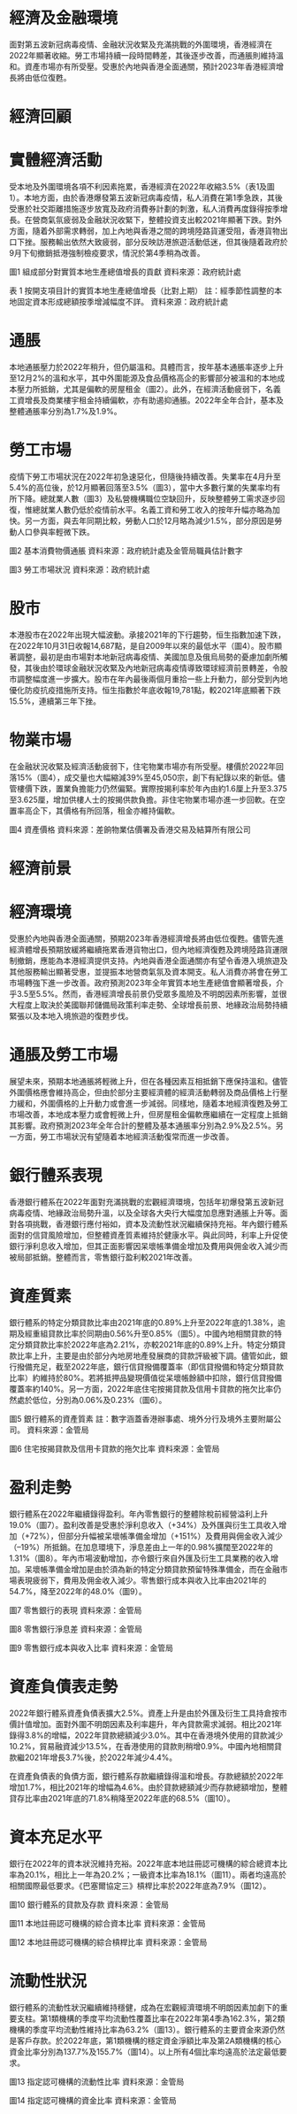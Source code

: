 # 經濟及金融環境

面對第五波新冠病毒疫情、金融狀況收緊及充滿挑戰的外圍環境，香港經濟在2022年顯著收縮。勞工市場持續一段時間轉差，其後逐步改善，而通脹則維持溫和。資產市場亦有所受壓。受惠於內地與香港全面通關，預計2023年香港經濟增長將由低位復甦。

# 經濟回顧

# 實體經濟活動

受本地及外圍環境各項不利因素拖累，香港經濟在2022年收縮3.5%（表1及圖1）。本地方面，由於香港爆發第五波新冠病毒疫情，私人消費在第1季急跌，其後受惠於社交距離措施逐步放寬及政府消費券計劃的刺激，私人消費再度錄得按季增長。在營商氣氛疲弱及金融狀況收緊下，整體投資支出較2021年顯著下跌。對外方面，隨着外部需求轉弱，加上內地與香港之間的跨境陸路貨運受阻，香港貨物出口下挫。服務輸出依然大致疲弱，部分反映訪港旅遊活動低迷，但其後隨着政府於9月下旬撤銷抵港強制檢疫要求，情況於第4季稍為改善。

圖1 組成部分對實質本地生產總值增長的貢獻
資料來源：政府統計處

表 1 按開支項目計的實質本地生產總值增長（比對上期）
註：經季節性調整的本地固定資本形成總額按季增減幅度不詳。
資料來源：政府統計處

# 通脹

本地通脹壓力於2022年稍升，但仍屬溫和。具體而言，按年基本通脹率逐步上升至12月2%的溫和水平，其中外圍能源及食品價格高企的影響部分被溫和的本地成本壓力所抵銷，尤其是偏軟的房屋租金（圖2）。此外，在經濟活動疲弱下，名義工資增長及商業樓宇租金持續偏軟，亦有助遏抑通脹。2022年全年合計，基本及整體通脹率分別為1.7%及1.9%。

# 勞工市場

疫情下勞工市場狀況在2022年初急速惡化，但隨後持續改善。失業率在4月升至5.4%的高位後，於12月顯著回落至3.5%（圖3），當中大多數行業的失業率均有所下降。總就業人數（圖3）及私營機構職位空缺回升，反映整體勞工需求逐步回復，惟總就業人數仍低於疫情前水平。名義工資和勞工收入的按年升幅亦略為加快。另一方面，與去年同期比較，勞動人口於12月略為減少1.5%，部分原因是勞動人口參與率輕微下跌。

圖2 基本消費物價通脹
資料來源：政府統計處及金管局職員估計數字

圖3 勞工市場狀況
資料來源：政府統計處

# 股市

本港股市在2022年出現大幅波動。承接2021年的下行趨勢，恒生指數加速下跌，在2022年10月31日收報14,687點，是自2009年以來的最低水平（圖4）。股市顯著調整，最初是由市場對本地新冠病毒疫情、美國加息及俄烏局勢的憂慮加劇所觸發，其後由於環球金融狀況收緊及內地新冠病毒疫情導致環球經濟前景轉差，令股市調整幅度進一步擴大。股市在年內最後兩個月重拾一些上升動力，部分受到內地優化防疫抗疫措施所支持。恒生指數於年底收報19,781點，較2021年底顯著下跌15.5%，連續第三年下挫。

# 物業市場

在金融狀況收緊及經濟活動疲弱下，住宅物業市場亦有所受壓。樓價於2022年回落15%（圖4），成交量也大幅縮減39%至45,050宗，創下有紀錄以來的新低。儘管樓價下跌，置業負擔能力仍然偏緊。實際按揭利率於年內由約1.6厘上升至3.375至3.625厘，增加供樓人士的按揭供款負擔。非住宅物業市場亦進一步回軟。在空置率高企下，其價格有所回落，租金亦維持偏軟。

圖4 資產價格
資料來源：差餉物業估價署及香港交易及結算所有限公司

# 經濟前景

# 經濟環境

受惠於內地與香港全面通關，預期2023年香港經濟增長將由低位復甦。儘管先進經濟體增長預期放緩將繼續拖累香港貨物出口，但內地經濟復甦及跨境陸路貨運限制撤銷，應能為本港經濟提供支持。內地與香港全面通關亦有望令香港入境旅遊及其他服務輸出顯著受惠，並提振本地營商氣氛及資本開支。私人消費亦將會在勞工市場轉強下進一步改善。政府預測2023年全年實質本地生產總值會顯著增長，介乎3.5至5.5%。然而，香港經濟增長前景仍受眾多風險及不明朗因素所影響，並很大程度上取決於美國聯邦儲備局政策利率走勢、全球增長前景、地緣政治局勢持續緊張以及本地入境旅遊的復甦步伐。

# 通脹及勞工市場

展望未來，預期本地通脹將輕微上升，但在各種因素互相抵銷下應保持溫和。儘管外圍價格應會維持高企，但由於部分主要經濟體的經濟活動轉弱及商品價格上行壓力緩和，外圍價格的上升動力或會進一步減弱。同樣地，隨着本地經濟復甦及勞工市場改善，本地成本壓力或會輕微上升，但房屋租金偏軟應繼續在一定程度上抵銷其影響。政府預測2023年全年合計的整體及基本通脹率分別為2.9%及2.5%。另一方面，勞工市場狀況有望隨着本地經濟活動復常而進一步改善。

# 銀行體系表現

香港銀行體系在2022年面對充滿挑戰的宏觀經濟環境，包括年初爆發第五波新冠病毒疫情、地緣政治局勢升溫，以及全球各大央行大幅度加息應對通脹上升等。面對各項挑戰，香港銀行應付裕如，資本及流動性狀況繼續保持充裕。年內銀行體系面對的信貸風險增加，但整體資產質素維持於健康水平。與此同時，利率上升促使銀行淨利息收入增加，但其正面影響因呆壞帳準備金增加及費用與佣金收入減少而被局部抵銷。整體而言，零售銀行盈利較2021年改善。

# 資產質素

銀行體系的特定分類貸款比率由2021年底的0.89%上升至2022年底的1.38%，逾期及經重組貸款比率於同期由0.56%升至0.85%（圖5）。中國內地相關貸款的特定分類貸款比率於2022年底為2.21%，亦較2021年底的0.89%上升。特定分類貸款比率上升，主要是由於部分內地房地產發展商的貸款評級被下調。儘管如此，銀行撥備充足，截至2022年底，銀行信貸撥備覆蓋率（即信貸撥備和特定分類貸款比率）約維持於80%。若將抵押品變現價值從呆壞帳餘額中扣除，銀行信貸撥備覆蓋率約140%。另一方面，2022年底住宅按揭貸款及信用卡貸款的拖欠比率仍然處於低位，分別為0.06%及0.23%（圖6）。

圖5 銀行體系的資產質素
註：數字涵蓋香港辦事處、境外分行及境外主要附屬公司。
資料來源：金管局

圖6 住宅按揭貸款及信用卡貸款的拖欠比率
資料來源：金管局

# 盈利走勢

銀行體系在2022年繼續錄得盈利。年內零售銀行的整體除稅前經營溢利上升19.0%（圖7）。盈利改善是受惠於淨利息收入（+34%）及外匯與衍生工具收入增加（+72%），但部分升幅被呆壞帳準備金增加（+151%）及費用與佣金收入減少（–19%）所抵銷。在加息環境下，淨息差由上一年的0.98%擴闊至2022年的1.31%（圖8）。年內市場波動增加，亦令銀行來自外匯及衍生工具業務的收入增加。呆壞帳準備金增加是由於須為新的特定分類貸款預留特殊準備金，而在金融市場表現疲弱下，費用及佣金收入減少。零售銀行成本與收入比率由2021年的54.7%，降至2022年的48.0%（圖9）。

圖7 零售銀行的表現
資料來源：金管局

圖8 零售銀行淨息差
資料來源：金管局

圖9 零售銀行成本與收入比率
資料來源：金管局

# 資產負債表走勢

2022年銀行體系資產負債表擴大2.5%。資產上升是由於外匯及衍生工具持倉按市價計值增加。面對外圍不明朗因素及利率趨升，年內貸款需求減弱。相比2021年錄得3.8%的增幅，2022年貸款總額減少3.0%。其中在香港境外使用的貸款減少10.2%，貿易融資減少13.5%，在香港使用的貸款則稍增0.9%。中國內地相關貸款繼2021年增長3.7%後，於2022年減少4.4%。

在資產負債表的負債方面，銀行體系存款繼續錄得溫和增長。存款總額於2022年增加1.7%，相比2021年的增幅為4.6%。由於貸款總額減少而存款總額增加，整體貸存比率由2021年底的71.8%稍降至2022年底的68.5%（圖10）。

# 資本充足水平

銀行在2022年的資本狀況維持充裕。2022年底本地註冊認可機構的綜合總資本比率為20.1%，相比上一年為20.2%；一級資本比率為18.1%（圖11）。兩者均遠高於相關國際最低要求。《巴塞爾協定三》槓桿比率於2022年底為7.9%（圖12）。

圖10 銀行體系的貸款及存款
資料來源：金管局

圖11 本地註冊認可機構的綜合資本比率
資料來源：金管局

圖12 本地註冊認可機構的綜合槓桿比率
資料來源：金管局

# 流動性狀況

銀行體系的流動性狀況繼續維持穩健，成為在宏觀經濟環境不明朗因素加劇下的重要支柱。第1類機構的季度平均流動性覆蓋比率在2022年第4季為162.3%，第2類機構的季度平均流動性維持比率為63.2%（圖13）。銀行體系的主要資金來源仍然是客戶存款。於2022年底，第1類機構的穩定資金淨額比率及第2A類機構的核心資金比率分別為137.7%及155.7%（圖14）。以上所有4個比率均遠高於法定最低要求。

圖13 指定認可機構的流動性比率
資料來源：金管局

圖14 指定認可機構的資金比率
資料來源：金管局
